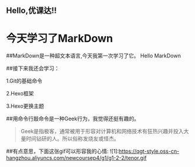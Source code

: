 ## Hello,优课达!!
# 今天学习了MarkDown
##MarkDown是一种超文本语言,今天我第一次学习了它。
    Hello MarkDown

##接下来我还会学习：

1.Git的基础命令

2.Hexo框架

3.Hexo更换主题

##用命令行敲命令是一种Geek行为，我觉得还挺有趣的。
> Geek是指极客，通常被用于形容对计算机和网络技术有狂热兴趣并投入大量时间钻研的人。所以俗称发烧友或怪杰。

##有点意思，下面这张gif可以形容我的心情:
![1]:https://qgt-style.oss-cn-hangzhou.aliyuncs.com/newcoursep4/g1/g1-2-2/tenor.gif
